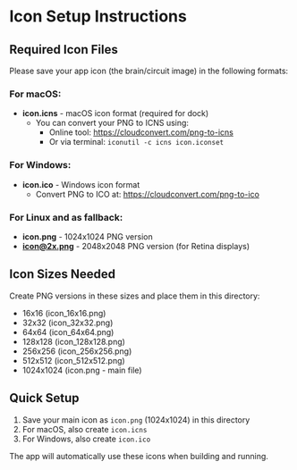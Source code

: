 # Icon Setup Instructions

## Required Icon Files

Please save your app icon (the brain/circuit image) in the following formats:

### For macOS:
- **icon.icns** - macOS icon format (required for dock)
  - You can convert your PNG to ICNS using:
    - Online tool: https://cloudconvert.com/png-to-icns
    - Or via terminal: `iconutil -c icns icon.iconset`

### For Windows:
- **icon.ico** - Windows icon format
  - Convert PNG to ICO at: https://cloudconvert.com/png-to-ico

### For Linux and as fallback:
- **icon.png** - 1024x1024 PNG version
- **icon@2x.png** - 2048x2048 PNG version (for Retina displays)

## Icon Sizes Needed

Create PNG versions in these sizes and place them in this directory:
- 16x16 (icon_16x16.png)
- 32x32 (icon_32x32.png)
- 64x64 (icon_64x64.png)
- 128x128 (icon_128x128.png)
- 256x256 (icon_256x256.png)
- 512x512 (icon_512x512.png)
- 1024x1024 (icon.png - main file)

## Quick Setup

1. Save your main icon as `icon.png` (1024x1024) in this directory
2. For macOS, also create `icon.icns`
3. For Windows, also create `icon.ico`

The app will automatically use these icons when building and running.